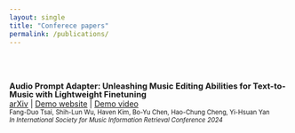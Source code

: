 ```yaml
---
layout: single
title: "Conferece papers"
permalink: /publications/
---
```

\
\
\
<span style="font-size: 1.05em; font-weight: bold; line-height: 1.0;">Audio Prompt Adapter: Unleashing Music Editing Abilities for Text-to-Music with Lightweight Finetuning</span> \
[arXiv](https://arxiv.org/abs/2407.16564) | [Demo website](https://young-almond-689.notion.site/Audio-Prompt-Adapter-Unleashing-Music-Editing-Abilities-For-Text-To-Music-with-Lightweight-Finetuni-fbbfeb0608664f61a6bf894d56e85820) | [Demo video](https://youtu.be/fr9rCSaYUlA?si=3tV4zGriIrW8yylF) \
<span style="font-size: 0.8em;">
Fang-Duo Tsai, Shih-Lun Wu, Haven Kim, Bo-Yu Chen, Hao-Chung Cheng, Yi-Hsuan Yan 
</span> \
<span style="font-size: 0.8em; font-style: italic;">
In International Society for Music Information Retrieval Conference 2024
</span> 